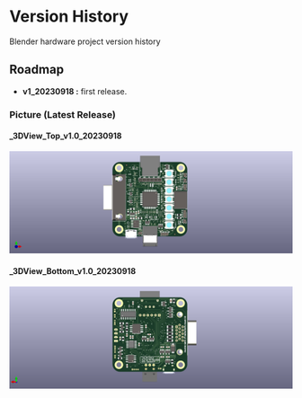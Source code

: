 # Version History

Blender hardware project version history

## Roadmap

- __v1_20230918 :__ first release.

### Picture (Latest Release)

#### _3DView_Top_v1.0_20230918
![_3DView_Top_v1_20230918](https://github.com/mend0z0/Blender/blob/main/Hardware/_Sub_HW_Blender/v1_20230918/Released%20Folder/v1.0%20-%2020230918/3D/3D%20View%20Pic/_3DView_Top_Blender_v1.0.png)

#### _3DView_Bottom_v1.0_20230918
![_3DView_Bottom_v1_20230918](https://github.com/mend0z0/Blender/blob/main/Hardware/_Sub_HW_Blender/v1_20230918/Released%20Folder/v1.0%20-%2020230918/3D/3D%20View%20Pic/_3DView_Bottom_Blender_v1.0.png)